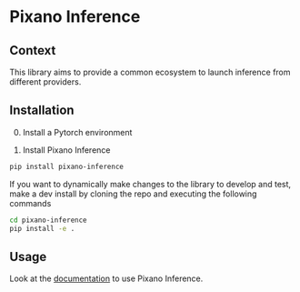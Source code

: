 <!---
# =================================
# Copyright: CEA-LIST/DIASI/SIALV
# Author : pixano@cea.fr
# License: CECILL-C
# =================================
--->

# Pixano Inference

## Context

This library aims to provide a common ecosystem to launch inference from different providers.

## Installation

0. Install a Pytorch environment

1. Install Pixano Inference

```bash
pip install pixano-inference
```

If you want to dynamically make changes to the library to develop and test, make a dev install by cloning the repo and executing the following commands
```bash
cd pixano-inference
pip install -e .
```

## Usage

Look at the [documentation](docs/) to use Pixano Inference.

